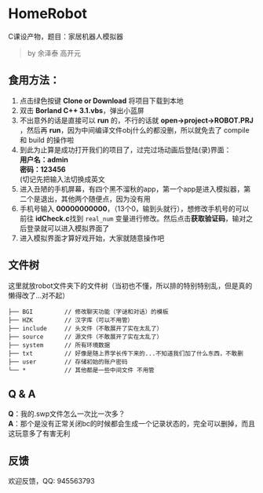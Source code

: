 # HomeRobot
C课设产物，题目：家居机器人模拟器
> by 余泽泰 高开元

## 食用方法：
1. 点击绿色按键 **Clone or Download** 将项目下载到本地
2. 双击 **Borland C++ 3.1.vbs**，弹出小蓝屏
3. 不出意外的话是直接可以 **run** 的，不行的话就 **open->project->ROBOT.PRJ** ，然后再 **run**，因为中间编译文件obj什么的都没删，所以就免去了 compile 和 build 的操作啦
4. 到此为止算是成功打开我们的项目了，过完过场动画后登陆(录)界面：
    <br>**用户名：admin**
    <br>**密码：123456**
    <br>(切记先把输入法切换成英文
5. 进入丑陋的手机屏幕，有四个黑不溜秋的app，第一个app是进入模拟器，第二个是退出，其他两个随便点，因为没有用
6. 手机号输入 **00000000000**，（13个0，输到头就行），想修改手机号的可以前往 **idCheck.c**找到 `real_num` 变量进行修改。然后点击**获取验证码**，输对之后登录就可以进入模拟界面了
7. 进入模拟界面才算好戏开始，大家就随意操作吧

## 文件树
这里就放robot文件夹下的文件树（当初也不懂，所以排的特别特别乱，但是真的懒得改了...对不起）
```
├── BGI         // 修改聊天功能（字谜和对话）的模板
├── HZK         // 汉字库（可以不用管）
├── include     // 头文件（不敢展开了实在太乱了）
├── source      // 源文件（不敢展开了实在太乱了）
├── system      // 所有环境数据
├── txt         // 好像是随上界学长传下来的...不知道我们加了什么东西，不敢删
├── user        // 存储初始的账户密码
└── *           // 其他都是一些中间文件 不用管
```

## Q & A
**Q**：我的.swp文件怎么一次比一次多？<br>
**A**：那个是没有正常关闭bc的时候都会生成一个记录状态的，完全可以删掉，而且这玩意多了有害无利

## 反馈
欢迎反馈，QQ: 945563793
